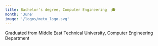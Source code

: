 ```yaml
---
title: Bachelor's degree, Computer Engineering  🎓
month: 'June'
image: '/logos/metu_logo.svg'
---
```

Graduated from Middle East Technical University, Computer Engineering Department
